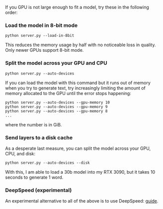 If you GPU is not large enough to fit a model, try these in the following order:

### Load the model in 8-bit mode

```
python server.py --load-in-8bit
```

This reduces the memory usage by half with no noticeable loss in quality. Only newer GPUs support 8-bit mode.

### Split the model across your GPU and CPU

```
python server.py --auto-devices
```

If you can load the model with this command but it runs out of memory when you try to generate text, try increasingly limiting the amount of memory allocated to the GPU until the error stops happening:

```
python server.py --auto-devices --gpu-memory 10
python server.py --auto-devices --gpu-memory 9
python server.py --auto-devices --gpu-memory 8
...
```

where the number is in GiB.

### Send layers to a disk cache

As a desperate last measure, you can split the model across your GPU, CPU, and disk:

```
python server.py --auto-devices --disk
```

With this, I am able to load a 30b model into my RTX 3090, but it takes 10 seconds to generate 1 word.

### DeepSpeed (experimental)

An experimental alternative to all of the above is to use DeepSpeed: [guide](https://github.com/oobabooga/text-generation-webui/wiki/DeepSpeed).